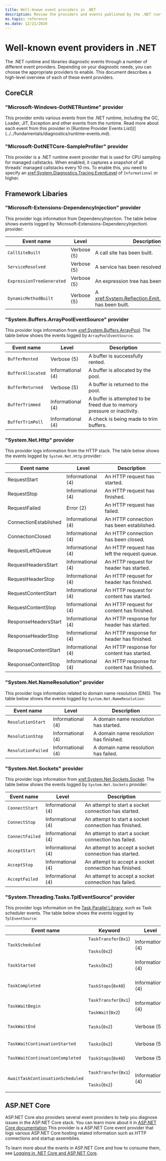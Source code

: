 ```yaml
---
title: Well-known event providers in .NET
description: Review the providers and events published by the .NET runtime and libraries.
ms.topic: reference
ms.date: 12/21/2020
---
```


# Well-known event providers in .NET

The .NET runtime and libraries diagnostic events through a number of different event providers. Depending on your diagnostic needs, you can choose the appropriate providers to enable. This document describes a high-level overview of each of these event providers.

## CoreCLR

### "Microsoft-Windows-DotNETRuntime" provider

This provider emits various events from the .NET runtime, including the GC, Loader, JIT, Exception and other events from the runtime. Read more about each event from this provider in [Runtime Provider Events List](](../../fundamentals/diagnostics/runtime-events.md).

### "Microsoft-DotNETCore-SampleProfiler" provider

This provider is a .NET runtime event provider that is used for CPU sampling for managed callstacks. When enabled, it captures a snapshot of all threads' managed callstacks every 10 ms. To enable this, you need to specify an <xref:System.Diagnostics.Tracing.EventLevel> of `Informational` or higher.

## Framework Libaries

### "Microsoft-Extensions-DependencyInjection" provider

This provider logs information from DependencyInjection. The table below shows events logged by `Microsoft-Extensions-DependencyInjection\ provider:

|Event name|Level|Description|
|----------|-----|-----------|
|`CallSiteBuilt`|Verbose (5)|A call site has been built.|
|`ServiceResolved`|Verbose (5)|A service has been resolved.|
|`ExpressionTreeGenerated`|Verbose (5)|An expression tree has been generated.|
|`DynamicMethodBuilt`|Verbose (5)|A <xref:System.Reflection.Emit.DynamicMethod> has been built.|

### "System.Buffers.ArrayPoolEventSource" provider

This provider logs information from <xref:System.Buffers.ArrayPool>. The table below shows the events logged by `ArrayPoolEventSource`.

|Event name|Level|Description|
|----------|-----|-----------|
|`BufferRented`|Verbose (5)|A buffer is successfully rented.|
|`BufferAllocated`|Informational (4)|A buffer is allocated by the pool.|
|`BufferReturned`|Verbose (5)|A buffer is returned to the pool.|
|`BufferTrimmed`|Informational (4)|A buffer is attempted to be freed due to memory pressure or inactivity.|
|`BufferTrimPoll`|Informational (4)|A check is being made to trim buffers.|

### "System.Net.Http" provider

This provider logs information from the HTTP stack. The table below shows the events logged by `System.Net.Http` provider:

|Event name|Level|Description|
|----------|-----|-----------|
|RequestStart|Informational (4)|An HTTP request has started.|
|RequestStop|Informational (4)|An HTTP request has finished.|
|RequestFailed|Error (2)|An HTTP request has failed.|
|ConnectionEstablished|Informational (4)|An HTTP connection has been established.|
|ConnectionClosed|Informational (4)|An HTTP connection has been closed.|
|RequestLeftQueue|Informational (4)|An HTTP request has left the request queue.|
|RequestHeadersStart|Informational (4)|An HTTP request for header has started.|
|RequestHeaderStop|Informational (4)|An HTTP requset for header has finished.|
|RequestContentStart|Informational (4)|An HTTP request for content has started.|
|RequestContentStop|Informational (4)|An HTTP request for content has finished.|
|ResponseHeadersStart|Informational (4)|An HTTP response for header has started.|
|ResponseHeaderStop|Informational (4)|An HTTP response for header has finished.|
|ResponseContentStart|Informational (4)|An HTTP response for content has started.|
|ResponseContentStop|Informational (4)|An HTTP response for content has finished.|

### "System.Net.NameResolution" provider

This provider logs information related to domain name resolution (DNS). The table below shows the events logged by `System.Net.NameResolution`:

|Event name|Level|Description|
|----------|-----|-----------|
|`ResolutionStart`|Informational (4)|A domain name resolution has started.|
|`ResolutionStop`|Informational (4)|A domain name resolution has finished.|
|`ResolutionFailed`|Informational (4)|A domain name resolution has failed.|

### "System.Net.Sockets" provider

This provider logs information from <xref:System.Net.Sockets.Socket>. The table below shows the events logged by `System.Net.Sockets` provider:

|Event name|Level|Description|
|----------|-----|-----------|
|`ConnectStart`|Informational (4)|An attempt to start a socket connection has started.|
|`ConnectStop`|Informational (4)|An attempt to start a socket connection has finished.|
|`ConnectFailed`|Informational (4)|An attempt to start a socket connection has failed.|
|`AcceptStart`|Informational (4)|An attempt to accept a socket connection has started.|
|`AcceptStop`|Informational (4)|An attempt to accept a socket connection has finished.|
|`AcceptFailed`|Informational (4)|An attempt to accept a socket connection has failed.|

### "System.Threading.Tasks.TplEventSource" provider

This provider logs information on the [Task Parallel Library](../../standard/parallel-programming/task-parallel-library-tpl), such as Task scheduler events. The table below shows the events logged by `TplEventSource`:

|Event name|Keyword|Level|Description|
|----------|-------|-----|-----------|
|`TaskScheduled`|`TaskTransfer`(`0x1`)<br /><br />`Tasks`(`0x2`)|Informational (4)|A <xref:System.Diagnostics.Threading.Tasks.Task> is queued to the Task scheduler.|
|`TaskStarted`|`Tasks`(`0x2`)|Informational (4)|A <xref:System.Diagnostics.Threading.Tasks.Task> has started executing.|
|`TaskCompleted`|`TaskStops`(`0x40`)|Informational (4)|A <xref:System.Diagnostics.Threading.Tasks.Task> has finished executing.|
|`TaskWaitBegin`|`TaskTransfer`(`0x1`)<br /><br />`TaskWait`(`0x2`)|Informational (4)|Fired when an implicit or an explicit wait on a <xref:System.Diagnostics.Threading.Tasks.Task> completion has started.|
|`TaskWaitEnd`|`Tasks`(`0x2`)|Verbose (5)|Fired when the wait for a <xref:System.Diagnostics.Threading.Tasks.Task> completion returns.|
|`TaskWaitContinuationStarted`|`Tasks`(`0x2`)|Verbose (5)|Fired when the work (method) associated with a TaskWaitEnd is started.|
|`TaskWaitContinuationCompleted`|`TaskStops`(`0x40`)|Verbose (5)|Fired when the work (method) associated with a TaskWaitEnd is completed.|
|`AwaitTaskContinuationScheduled`|`TaskTransfer`(`0x1`)<br /><br />`Tasks`(`0x2`)|Informational (4)|Fired when the an asynchronous continuation for a <xref:System.Diagnostics.Threading.Tasks.Task> is scheduled.|

## ASP.NET Core

ASP.NET Core also providers several event providers to help you diagnose issues in the ASP.NET Core stack. You can learn more about it in [ASP.NET Core documentation]()
This provider is a ASP.NET Core event provider that logs various ASP.NET Core hosting related information such as HTTP connections and startup assemblies. 

To learn more about the events in ASP.NET Core and how to consume them, see [Logging in .NET Core and ASP.NET Core](/aspnet/core/fundamentals/logging/).